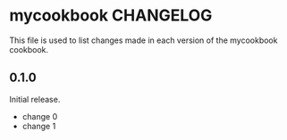# mycookbook CHANGELOG

This file is used to list changes made in each version of the mycookbook cookbook.

## 0.1.0

Initial release.

- change 0
- change 1
